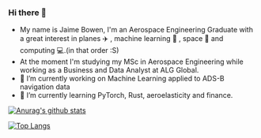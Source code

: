 ### Hi there 👋
- My name is Jaime Bowen, I'm an Aerospace Engineering Graduate with a great interest in  planes ✈️ , machine learning 🤖 , space 🚀 and computing 💻.(in that order :S)
- At the moment I'm studying my MSc in Aerospace Engineering while working as a Business and Data Analyst at ALG Global.
- 🔭 I’m currently working on Machine Learning applied to ADS-B navigation data
- 🌱 I’m currently learning PyTorch, Rust, aeroelasticity and finance.  

[![Anurag's github stats](https://github-readme-stats.vercel.app/api?username=jaimebw)](https://github.com/anuraghazra/github-readme-stats)

[![Top Langs](https://github-readme-stats.vercel.app/api/top-langs/?username=jaimebw&langs_count=4)](https://github.com/anuraghazra/github-readme-stats)
<!--
**jaimebw/jaimebw** is a ✨ _special_ ✨ repository because its `README.md` (this file) appears on your GitHub profile.

Here are some ideas to get you started:

- 🔭 I’m currently working on ...
- 🌱 I’m currently learning ...
- 👯 I’m looking to collaborate on ...
- 🤔 I’m looking for help with ...
- 💬 Ask me about ...
- 📫 How to reach me: ...
- 😄 Pronouns: ...
- ⚡ Fun fact: ...
-->
